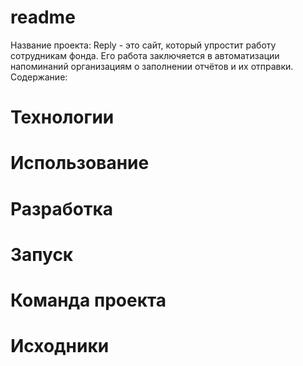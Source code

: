 # readme
Название проекта:
Reply - это сайт, который упростит работу сотрудникам фонда. Его работа заключяется в автоматизации напоминаний организациям о заполнении отчётов и их отправки.
Содержание:
# Технологии
# Использование
# Разработка
# Запуск
# Команда проекта
# Исходники
